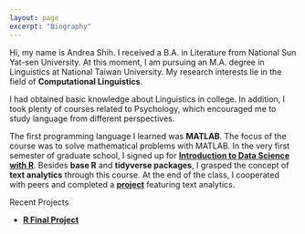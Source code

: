 ```yaml
---
layout: page
excerpt: "Biography"
---
```


<p>Hi, my name is Andrea Shih. I received a B.A. in Literature from National Sun Yat-sen University. At this moment, I am pursuing an M.A. degree in Linguistics at National Taiwan University. My research interests lie in the field of <strong>Computational Linguistics</strong>.</p>

<p>I had obtained basic knowledge about Linguistics in college. In addition, I took plenty of courses related to Psychology, which encouraged me to study language from different perspectives. </p>

<p>The first programming language I learned was <strong>MATLAB</strong>. The focus of the course was to solve mathematical problems with MATLAB. In the very first semester of graduate school, I signed up for <strong><a href="https://rlads2019.github.io/">Introduction to Data Science with R</a></strong>. Besides <strong>base R</strong> and <strong>tidyverse packages</strong>, I grasped the concept of <strong>text analytics</strong> through this course. At the end of the class, I cooperated with peers and completed a <strong><a href="https://github.com/rlads2019/project-andreaseki">project</a></strong> featuring text analytics.</p>


Recent Projects
- <a href="https://github.com/rlads2019/project-andreaseki"><u><strong>R Final Project</strong></u></a>